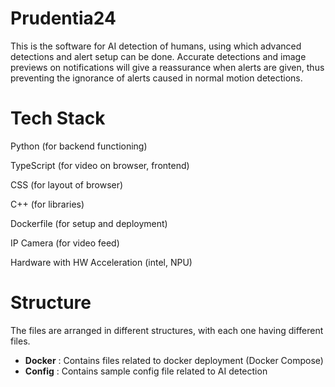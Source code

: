 # Prudentia24

This is the software for AI detection of humans, using which advanced detections and alert setup can be done.
Accurate detections and image previews on notifications will give a reassurance when alerts are given, thus preventing the ignorance of alerts caused in normal motion detections.

# Tech Stack

Python (for backend functioning)

TypeScript (for video on browser, frontend)

CSS (for layout of browser)

C++ (for libraries)

Dockerfile (for setup and deployment)

IP Camera (for video feed)

Hardware with HW Acceleration (intel, NPU)

# Structure 

The files are arranged in different structures, with each one having different files.

* **Docker** : Contains files related to docker deployment (Docker Compose)
* **Config** : Contains sample config file related to AI detection
